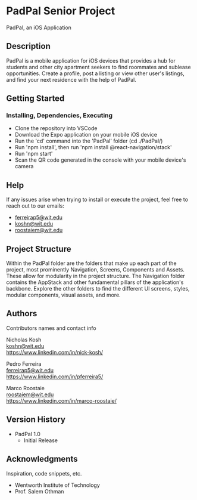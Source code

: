 # PadPal Senior Project

PadPal, an iOS Application

## Description

PadPal is a mobile application for iOS devices that provides a hub for students and other city apartment seekers to find roommates and sublease opportunities. Create a profile, post a listing or view other user's listings, and find your next residence with the help of PadPal.

## Getting Started

### Installing, Dependencies, Executing

* Clone the repository into VSCode
* Download the Expo application on your mobile iOS device
* Run the 'cd' command into the 'PadPal' folder (cd ./PadPal/)
* Run 'npm install', then run 'npm install @react-navigation/stack'
* Run 'npm start'
* Scan the QR code generated in the console with your mobile device's camera

## Help

If any issues arise when trying to install or execute the project, feel free to reach out to our emails:
* ferreirap5@wit.edu
* koshn@wit.edu
* roostaiem@wit.edu

## Project Structure

Within the PadPal folder are the folders that make up each part of the project, most prominently Navigation, Screens, Components and Assets. These allow for modularity in the project structure. The Navigation folder contains the AppStack and other fundamental pillars of the application's backbone. Explore the other folders to find the different UI screens, styles, modular components, visual assets, and more.

## Authors

Contributors names and contact info

Nicholas Kosh  <br />
koshn@wit.edu <br />
https://www.linkedin.com/in/nick-kosh/

Pedro Ferreira <br />
ferreirap5@wit.edu <br />
https://www.linkedin.com/in/pferreira5/

Marco Roostaie <br />
roostaiem@wit.edu <br />
https://www.linkedin.com/in/marco-roostaie/

## Version History

* PadPal 1.0
    * Initial Release

## Acknowledgments

Inspiration, code snippets, etc.
* Wentworth Institute of Technology
* Prof. Salem Othman
